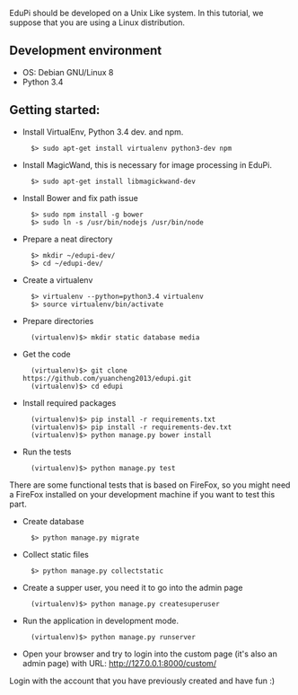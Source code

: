 EduPi should be developed on a Unix Like system.
In this tutorial, we suppose that you are using a Linux distribution.


## Development environment

* OS: Debian GNU/Linux 8
* Python 3.4



## Getting started:

* Install VirtualEnv, Python 3.4 dev. and npm.

        $> sudo apt-get install virtualenv python3-dev npm

* Install MagicWand, this is necessary for image processing in EduPi.

        $> sudo apt-get install libmagickwand-dev

* Install Bower and fix path issue

        $> sudo npm install -g bower
        $> sudo ln -s /usr/bin/nodejs /usr/bin/node

* Prepare a neat directory

        $> mkdir ~/edupi-dev/
        $> cd ~/edupi-dev/

* Create a virtualenv

        $> virtualenv --python=python3.4 virtualenv
        $> source virtualenv/bin/activate

* Prepare directories

        (virtualenv)$> mkdir static database media

* Get the code

        (virtualenv)$> git clone https://github.com/yuancheng2013/edupi.git
        (virtualenv)$> cd edupi

* Install required packages

        (virtualenv)$> pip install -r requirements.txt
        (virtualenv)$> pip install -r requirements-dev.txt
        (virtualenv)$> python manage.py bower install


* Run the tests

        (virtualenv)$> python manage.py test

There are some functional tests that is based on FireFox,
so you might need a FireFox installed on your development machine if you want to test this part.


* Create database

        $> python manage.py migrate

* Collect static files

        $> python manage.py collectstatic

* Create a supper user, you need it to go into the admin page

        (virtualenv)$> python manage.py createsuperuser

* Run the application in development mode.

        (virtualenv)$> python manage.py runserver
        
* Open your browser and try to login into the custom 
page (it's also an admin page) with URL:  http://127.0.0.1:8000/custom/

Login with the account that you have previously created and have fun :)
